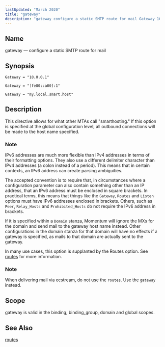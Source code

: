 ```yaml
---
lastUpdated: "March 2020"
title: "gateway"
description: "gateway configure a static SMTP route for mail Gateway 10 0 0 1 Gateway fe 80 a 00 1 Gateway my local smart host This directive allows for what other MT As call smarthosting If this option is specified at the global configuration level all outbound connections will be made..."
---
```


<a name="conf.ref.gateway"></a> 
## Name

gateway — configure a static SMTP route for mail

## Synopsis

`Gateway = "10.0.0.1"`

`Gateway = "[fe80::a00]:1"`

`Gateway = "my.local.smart.host"`

<a name="idp24638736"></a> 
## Description

This directive allows for what other MTAs call "smarthosting." If this option is specified at the global configuration level, all outbound connections will be made to the host name specified.

### Note

IPv6 addresses are much more flexible than IPv4 addresses in terms of their formatting options. They also use a different delimiter character than IPv4 addresses (a colon instead of a period). This means that in certain contexts, an IPv6 address can create parsing ambiguities.

The accepted convention is to require that, in circumstances where a configuration parameter can also contain something other than an IP address, that an IPv6 address must be enclosed in square brackets. In practical terms, this means that things like the `Gateway`, `Routes` and `Listen` options must have IPv6 addresses enclosed in brackets. Others, such as `Peer`, `Relay_Hosts` and `Prohibited_Hosts` do not require the IPv6 address in brackets.

If it is specified within a `Domain` stanza, Momentum will ignore the MXs for the domain and send mail to the gateway host name instead. Other configurations in the domain stanza for that domain will have no effects if a gateway is specified, as mails to that domain are actually sent to the gateway.

In many use cases, this option is supplanted by the Routes option. See [routes](/momentum/4/config/ref-routes) for more information.

### Note

When delivering mail via ecstream, do not use the `routes`. Use the `gateway` instead.

<a name="idp24649936"></a> 
## Scope

gateway is valid in the binding, binding_group, domain and global scopes.

<a name="idp24651808"></a> 
## See Also

[routes](/momentum/4/config/ref-routes)